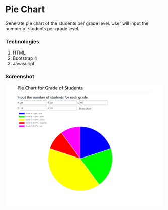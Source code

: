 # Pie Chart

Generate pie chart of the students per grade level.
User will input the number of students per grade level.

### Technologies
1. HTML
2. Bootstrap 4
3. Javascript

### Screenshot
![Screenshot](images/screenshots/pie-chart.png)
